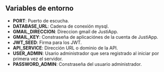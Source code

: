 ## Variables de entorno
- **PORT**: Puerto de escucha.
- **DATABASE_URL**: Cadena de conexión mysql.
- **GMAIL_DIRECCION**: Direccion gmail de JustiApp. 
- **GMAIL_KEY**: Constraseña de aplicaciónes de la cuenta de JustiApp. 
- **JWT_SEED**: Firma para los JWT.
- **API_SERVICE**: Dirección URL o dominio de la API.
- **USER_ADMIN**: Usario administrador que sera registrado al iniciar por primera vez el servidor.
- **PASSWORD_ADMIN**: Constraseña del usuario administrador.